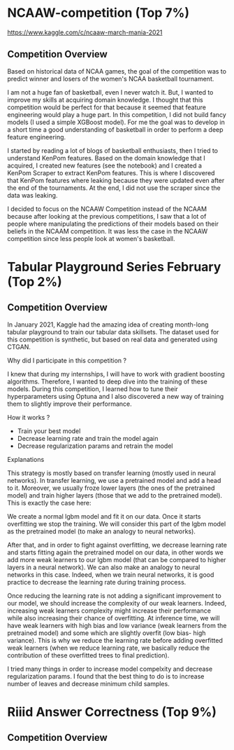 # NCAAW-competition (Top 7%)
https://www.kaggle.com/c/ncaaw-march-mania-2021

## Competition Overview

Based on historical data of NCAA games, the goal of the competition was to predict winner and losers of the women's NCAA basketball tournament. 

I am not a huge fan of basketball, even I never watch it. But, I wanted to improve my skills at acquiring domain knowledge. I thought that this competition would be perfect for that because it seemed that feature engineering would play a huge part. In this competition, I did not build fancy models (I used a simple XGBoost model). For me the goal was to develop in a short time a good understanding of basketball in order to perform a deep feature engineering.

I started by reading a lot of blogs of basketball enthusiasts, then I tried to understand KenPom features. Based on the domain knowledge that I acquired, I created new features (see the notebook) and I created a KenPom Scraper to extract KenPom features. This is where I discovered that KenPom features where leaking because they were updated even after the end of the tournaments. At the end, I did not use the scraper since the data was leaking.

I decided to focus on the NCAAW Competition instead of the NCAAM because after looking at the previous competitions, I saw that a lot of people where manipulating the predictions of their models based on their beliefs in the NCAAM competition. It was less the case in the NCAAW competition since less people look at women's basketball.

# Tabular Playground Series February (Top 2%)

## Competition Overview

In January 2021, Kaggle had the amazing idea of creating month-long tabular playground to train our tabular data skillsets. The dataset used for this competition is synthetic, but based on real data and generated using CTGAN. 

Why did I participate in this competition ?

I knew that during my internships, I will have to work with gradient boosting algorithms. Therefore, I wanted to deep dive into the training of these models. During this competition, I learned how to tune their hyperparameters using Optuna and I also discovered a new way of training them to slightly improve their performance.

How it works ?

* Train your best model
* Decrease learning rate and train the model again
* Decrease regularization params and retrain the model

Explanations

This strategy is mostly based on transfer learning (mostly used in neural networks). In transfer learning, we use a pretrained model and add a head to it. Moreover, we usually froze lower layers (the ones of the pretrained model) and train higher layers (those that we add to the pretrained model). This is exactly the case here:

We create a normal lgbm model and fit it on our data. Once it starts overfitting we stop the training. We will consider this part of the lgbm model as the pretrained model (to make an analogy to neural networks).

After that, and in order to fight against overfitting, we decrease learning rate and starts fitting again the pretrained model on our data, in other words we add more weak learners to our lgbm model (that can be compared to higher layers in a neural network). We can also make an analogy to neural networks in this case. Indeed, when we train neural networks, it is good practice to decrease the learning rate during training process.

Once reducing the learning rate is not adding a significant improvement to our model, we should increase the complexity of our weak learners. Indeed, increasing weak learners complexity might increase their performance while also increasing their chance of overfitting. At inference time, we will have weak learners with high bias and low variance (weak learners from the pretrained model) and some which are slightly overfit (low bias- high variance). This is why we reduce the learning rate before adding overfitted weak learners (when we reduce learning rate, we basically reduce the contribution of these overfitted trees to final prediction).

I tried many things in order to increase model compelxity and decrease regularization params. I found that the best thing to do is to increase number of leaves and decrease minimum child samples.

# Riiid Answer Correctness (Top 9%)

## Competition Overview



